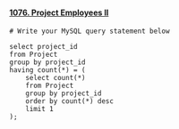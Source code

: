 #### [1076. Project Employees II](https://leetcode-cn.com/problems/project-employees-ii/)

```
# Write your MySQL query statement below

select project_id
from Project
group by project_id
having count(*) = (
    select count(*)
    from Project
    group by project_id
    order by count(*) desc
    limit 1
);
```

